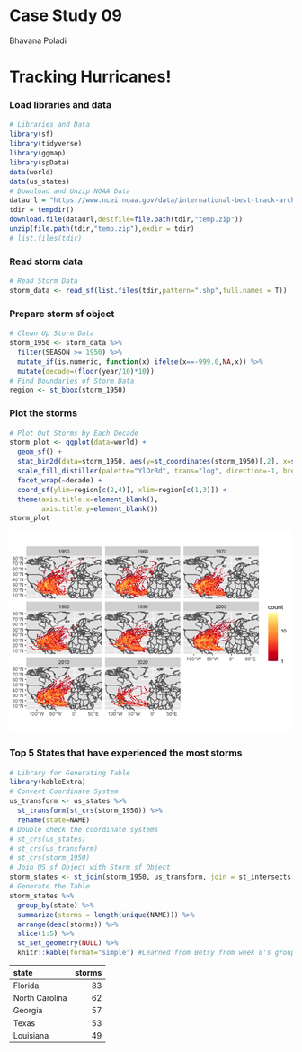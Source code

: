 Case Study 09
================
Bhavana Poladi

# Tracking Hurricanes\!

### Load libraries and data

``` r
# Libraries and Data
library(sf)
library(tidyverse)
library(ggmap)
library(spData)
data(world)
data(us_states)
# Download and Unzip NOAA Data
dataurl = "https://www.ncei.noaa.gov/data/international-best-track-archive-for-climate-stewardship-ibtracs/v04r00/access/shapefile/IBTrACS.NA.list.v04r00.points.zip"
tdir = tempdir()
download.file(dataurl,destfile=file.path(tdir,"temp.zip"))
unzip(file.path(tdir,"temp.zip"),exdir = tdir)
# list.files(tdir)
```

### Read storm data

``` r
# Read Storm Data
storm_data <- read_sf(list.files(tdir,pattern=".shp",full.names = T))
```

### Prepare storm sf object

``` r
# Clean Up Storm Data
storm_1950 <- storm_data %>%
  filter(SEASON >= 1950) %>%
  mutate_if(is.numeric, function(x) ifelse(x==-999.0,NA,x)) %>%
  mutate(decade=(floor(year/10)*10))
# Find Boundaries of Storm Data
region <- st_bbox(storm_1950)
```

### Plot the storms

``` r
# Plot Out Storms by Each Decade
storm_plot <- ggplot(data=world) +
  geom_sf() +
  stat_bin2d(data=storm_1950, aes(y=st_coordinates(storm_1950)[,2], x=st_coordinates(storm_1950)[,1]),bins=100) +
  scale_fill_distiller(palette="YlOrRd", trans="log", direction=-1, breaks = c(1,10,100,1000)) +
  facet_wrap(~decade) +
  coord_sf(ylim=region[c(2,4)], xlim=region[c(1,3)]) +
  theme(axis.title.x=element_blank(),
        axis.title.y=element_blank())
storm_plot
```

![](case_study_09_files/figure-gfm/plot-1.png)<!-- -->

### Top 5 States that have experienced the most storms

``` r
# Library for Generating Table
library(kableExtra)
# Convert Coordinate System
us_transform <- us_states %>%
  st_transform(st_crs(storm_1950)) %>%
  rename(state=NAME)
# Double check the coordinate systems
# st_crs(us_states)
# st_crs(us_transform)
# st_crs(storm_1950)
# Join US sf Object with Storm sf Object
storm_states <- st_join(storm_1950, us_transform, join = st_intersects, left = F)
# Generate the Table
storm_states %>%
  group_by(state) %>%
  summarize(storms = length(unique(NAME))) %>%
  arrange(desc(storms)) %>%
  slice(1:5) %>%
  st_set_geometry(NULL) %>%
  knitr::kable(format="simple") #Learned from Betsy from week 8's group discussion
```

| state          | storms |
| :------------- | -----: |
| Florida        |     83 |
| North Carolina |     62 |
| Georgia        |     57 |
| Texas          |     53 |
| Louisiana      |     49 |
